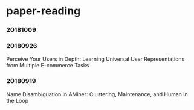 # paper-reading

### 20181009

### 20180926
Perceive Your Users in Depth: Learning Universal User Representations from Multiple E-commerce Tasks

### 20180919
Name Disambiguation in AMiner: Clustering, Maintenance, and Human in the Loop 
